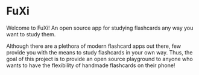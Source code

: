 # FuXi
Welcome to FuXi!  An open source app for studying flashcards any way you want to study them.

Although there are a plethora of modern flashcard apps out there, few provide you with the means to study flashcards in your own way.  Thus, the goal of this project is to provide an open source playground to anyone who wants to have the flexibility of handmade flashcards on their phone!
